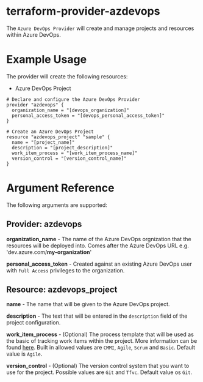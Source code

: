 # terraform-provider-azdevops

The `Azure DevOps Provider` will create and manage projects and resources within Azure DevOps.

# Example Usage

The provider will create the following resources:
- Azure DevOps Project

```hcl
# Declare and configure the Azure DevOps Provider
provider "azdevops" {
  organization_name = "[devops_organization]"
  personal_access_token = "[devops_personal_access_token]"
}

# Create an Azure DevOps Project
resource "azdevops_project" "sample" {
  name = "[project_name]"
  description = "[project_description]"
  work_item_process = "[work_item_process_name]"
  version_control = "[version_control_name]"
}
```

# Argument Reference
The following arguments are supported:
## Provider: azdevops
**organization_name** - The name of the Azure DevOps orgnization that the resources will be deployed into. Comes after the Azure DevOps URL e.g. 'dev.azure.com/**my-organization**'

**personal_access_token** - Created against an existing Azure DevOps user with `Full Access` privileges to the organization.

## Resource: azdevops_project
**name** - The name that will be given to the Azure DevOps project.

**description** - The text that will be entered in the `description` field of the project configuration.

**work_item_process** - (Optional) The process template that will be used as the basic of tracking work items within the project. More information can be found [here](https://docs.microsoft.com/en-us/azure/devops/boards/work-items/guidance/choose-process?view=azure-devops). Built in allowed values are `CMMI`, `Agile`, `Scrum` and `Basic`. Default value is `Agile`.

**version_control** - (Optional) The version control system that you want to use for the project. Possible values are `Git` and `Tfvc`. Default value os `Git`.
